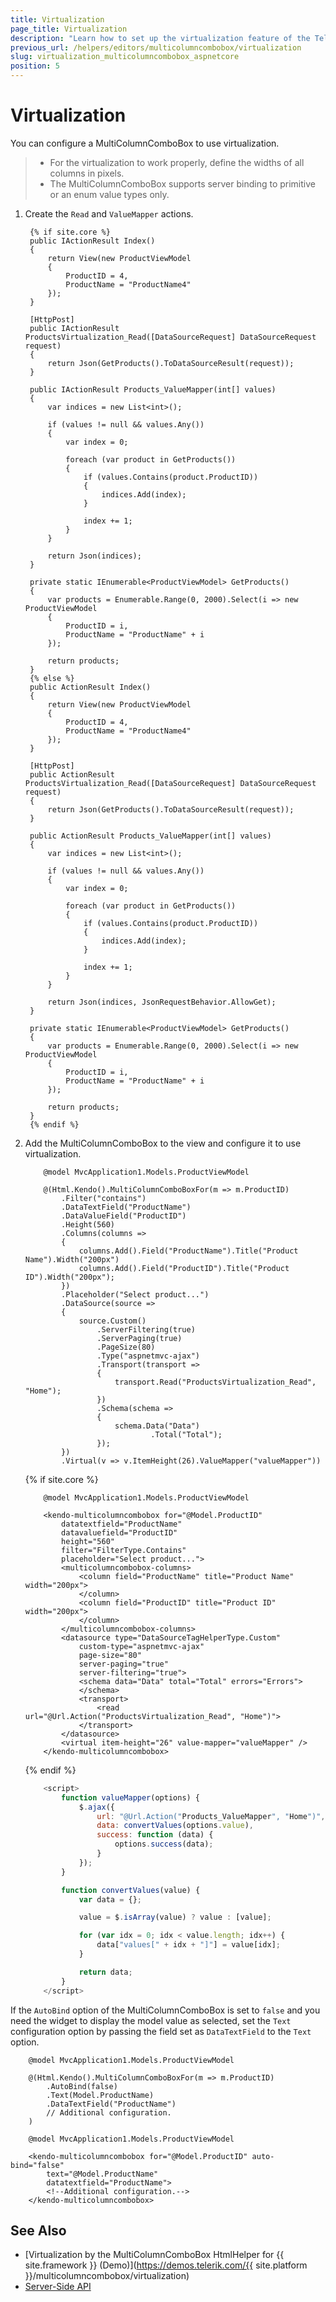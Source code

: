 ```yaml
---
title: Virtualization
page_title: Virtualization
description: "Learn how to set up the virtualization feature of the Telerik UI MultiColumnComboBox component for {{ site.framework }}."
previous_url: /helpers/editors/multicolumncombobox/virtualization
slug: virtualization_multicolumncombobox_aspnetcore
position: 5
---
```


# Virtualization

You can configure a MultiColumnComboBox to use virtualization.

> * For the virtualization to work properly, define the widths of all columns in pixels.
> * The MultiColumnComboBox supports server binding to primitive or an enum value types only.

1. Create the `Read` and `ValueMapper` actions.

        {% if site.core %}
        public IActionResult Index()
        {
            return View(new ProductViewModel
            {
                ProductID = 4,
                ProductName = "ProductName4"
            });
        }

        [HttpPost]
        public IActionResult ProductsVirtualization_Read([DataSourceRequest] DataSourceRequest request)
        {
            return Json(GetProducts().ToDataSourceResult(request));
        }

        public IActionResult Products_ValueMapper(int[] values)
        {
            var indices = new List<int>();

            if (values != null && values.Any())
            {
                var index = 0;

                foreach (var product in GetProducts())
                {
                    if (values.Contains(product.ProductID))
                    {
                        indices.Add(index);
                    }

                    index += 1;
                }
            }

            return Json(indices);
        }

        private static IEnumerable<ProductViewModel> GetProducts()
        {
            var products = Enumerable.Range(0, 2000).Select(i => new ProductViewModel
            {
                ProductID = i,
                ProductName = "ProductName" + i
            });

            return products;
        }
        {% else %}
        public ActionResult Index()
        {
            return View(new ProductViewModel
            {
                ProductID = 4,
                ProductName = "ProductName4"
            });
        }

        [HttpPost]
        public ActionResult ProductsVirtualization_Read([DataSourceRequest] DataSourceRequest request)
        {
            return Json(GetProducts().ToDataSourceResult(request));
        }

        public ActionResult Products_ValueMapper(int[] values)
        {
            var indices = new List<int>();

            if (values != null && values.Any())
            {
                var index = 0;

                foreach (var product in GetProducts())
                {
                    if (values.Contains(product.ProductID))
                    {
                        indices.Add(index);
                    }

                    index += 1;
                }
            }

            return Json(indices, JsonRequestBehavior.AllowGet);
        }

        private static IEnumerable<ProductViewModel> GetProducts()
        {
            var products = Enumerable.Range(0, 2000).Select(i => new ProductViewModel
            {
                ProductID = i,
                ProductName = "ProductName" + i
            });

            return products;
        }
        {% endif %}

1. Add the MultiColumnComboBox to the view and configure it to use virtualization.

    ```HtmlHelper
        @model MvcApplication1.Models.ProductViewModel

        @(Html.Kendo().MultiColumnComboBoxFor(m => m.ProductID)
            .Filter("contains")
            .DataTextField("ProductName")
            .DataValueField("ProductID")
            .Height(560)
            .Columns(columns =>
            {
                columns.Add().Field("ProductName").Title("Product Name").Width("200px")
                columns.Add().Field("ProductID").Title("Product ID").Width("200px");
            })
            .Placeholder("Select product...")
            .DataSource(source =>
            {
                source.Custom()
                    .ServerFiltering(true)
                    .ServerPaging(true)
                    .PageSize(80)
                    .Type("aspnetmvc-ajax")
                    .Transport(transport =>
                    {
                        transport.Read("ProductsVirtualization_Read", "Home");
                    })
                    .Schema(schema =>
                    {
                        schema.Data("Data")
                                .Total("Total");
                    });
            })
            .Virtual(v => v.ItemHeight(26).ValueMapper("valueMapper"))
    ```
    {% if site.core %}
    ```TagHelper
        @model MvcApplication1.Models.ProductViewModel

        <kendo-multicolumncombobox for="@Model.ProductID"
            datatextfield="ProductName" 
            datavaluefield="ProductID" 
            height="560"  
            filter="FilterType.Contains"
            placeholder="Select product...">
            <multicolumncombobox-columns>
                <column field="ProductName" title="Product Name" width="200px">
                </column>
                <column field="ProductID" title="Product ID" width="200px">
                </column>
            </multicolumncombobox-columns>
            <datasource type="DataSourceTagHelperType.Custom" 
                custom-type="aspnetmvc-ajax"
                page-size="80"
                server-paging="true"
                server-filtering="true">
                <schema data="Data" total="Total" errors="Errors">
                </schema>
                <transport>
                    <read url="@Url.Action("ProductsVirtualization_Read", "Home")">
                </transport>
            </datasource>
            <virtual item-height="26" value-mapper="valueMapper" />
        </kendo-multicolumncombobox>
    ```
    {% endif %}
    ```JavaScript
        <script>
            function valueMapper(options) {
                $.ajax({
                    url: "@Url.Action("Products_ValueMapper", "Home")",
                    data: convertValues(options.value),
                    success: function (data) {
                        options.success(data);
                    }
                });
            }

            function convertValues(value) {
                var data = {};

                value = $.isArray(value) ? value : [value];

                for (var idx = 0; idx < value.length; idx++) {
                    data["values[" + idx + "]"] = value[idx];
                }

                return data;
            }
        </script>

    ```


If the `AutoBind` option of the MultiColumnComboBox is set to `false` and you need the widget to display the model value as selected, set the `Text` configuration option by passing the field set as `DataTextField` to the `Text` option.

```HtmlHelper
    @model MvcApplication1.Models.ProductViewModel

    @(Html.Kendo().MultiColumnComboBoxFor(m => m.ProductID)
        .AutoBind(false)
        .Text(Model.ProductName)
        .DataTextField("ProductName")
        // Additional configuration.
    )
```
```TagHelper
    @model MvcApplication1.Models.ProductViewModel

    <kendo-multicolumncombobox for="@Model.ProductID" auto-bind="false"
        text="@Model.ProductName"
        datatextfield="ProductName">
        <!--Additional configuration.-->
    </kendo-multicolumncombobox>
```


## See Also

* [Virtualization by the MultiColumnComboBox HtmlHelper for {{ site.framework }} (Demo)](https://demos.telerik.com/{{ site.platform }}/multicolumncombobox/virtualization)
* [Server-Side API](/api/multicolumncombobox)
